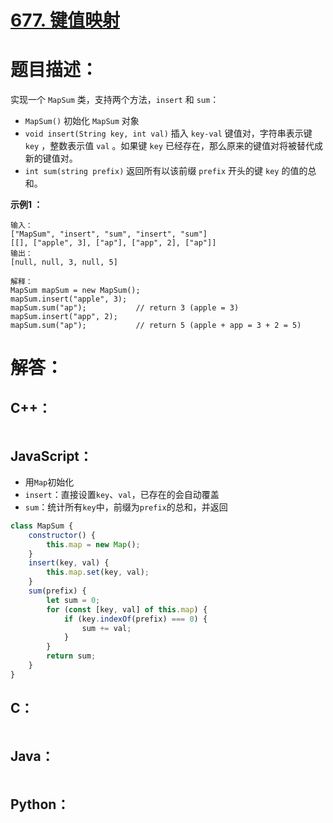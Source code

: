 # [677. 键值映射](https://leetcode-cn.com/problems/map-sum-pairs/)

# 题目描述：

实现一个 `MapSum` 类，支持两个方法，`insert` 和 `sum`：

- `MapSum()` 初始化 `MapSum` 对象
- `void insert(String key, int val)` 插入 `key-val` 键值对，字符串表示键 `key` ，整数表示值 `val` 。如果键 `key` 已经存在，那么原来的键值对将被替代成新的键值对。
- `int sum(string prefix)` 返回所有以该前缀 `prefix` 开头的键 `key` 的值的总和。



**示例1 ：**

```
输入：
["MapSum", "insert", "sum", "insert", "sum"]
[[], ["apple", 3], ["ap"], ["app", 2], ["ap"]]
输出：
[null, null, 3, null, 5]

解释：
MapSum mapSum = new MapSum();
mapSum.insert("apple", 3);  
mapSum.sum("ap");           // return 3 (apple = 3)
mapSum.insert("app", 2);    
mapSum.sum("ap");           // return 5 (apple + app = 3 + 2 = 5)
```



# 解答：

## C++：

```cpp

```

## JavaScript：

- 用`Map`初始化
- `insert`：直接设置`key`、`val`，已存在的会自动覆盖
- `sum`：统计所有`key`中，前缀为`prefix`的总和，并返回

```JavaScript
class MapSum {
    constructor() {
        this.map = new Map();
    }
    insert(key, val) {
        this.map.set(key, val);
    }
    sum(prefix) {
        let sum = 0;
        for (const [key, val] of this.map) {
            if (key.indexOf(prefix) === 0) {
                sum += val;
            }
        }
        return sum;
    }
}
```

## C：

```c

```

## Java：

```java

```

## Python：

```python

```
